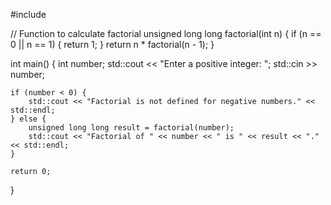#include <iostream>

// Function to calculate factorial
unsigned long long factorial(int n) {
    if (n == 0 || n == 1) {
        return 1;
    }
    return n * factorial(n - 1);
}

int main() {
    int number;
    std::cout << "Enter a positive integer: ";
    std::cin >> number;

    if (number < 0) {
        std::cout << "Factorial is not defined for negative numbers." << std::endl;
    } else {
        unsigned long long result = factorial(number);
        std::cout << "Factorial of " << number << " is " << result << "." << std::endl;
    }

    return 0;
}
